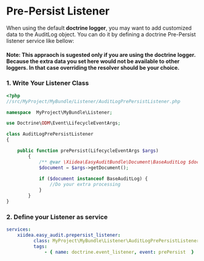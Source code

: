 Pre-Persist Listener
========================

When using the default **doctrine logger**, you may want to add customized data to the AuditLog object. You can do it by defining a doctrine Pre-Persist listener service like bellow:

#### Note: This appraoch is sugested only if you are using the doctrine logger. Because the extra data you set here would not be available to other loggers. In that case overriding the resolver should be your choice.

### 1. Write Your Listener Class

``` php
<?php
//src/MyProject/MyBundle/Listener/AuditLogPrePersistListener.php

namespace  MyProject\MyBundle\Listener;

use Doctrine\ODM\Event\LifecycleEventArgs;

class AuditLogPrePersistListener
{

    public function prePersist(LifecycleEventArgs $args)
        {
    	    /** @var \Xiidea\EasyAuditBundle\Document\BaseAuditLog $document */
            $document = $args->getDocument();
    
            if ($document instanceof BaseAuditLog) {
                //Do your extra processing 
            }
        }
}

```

### 2. Define your Listener as service

``` yaml
services:
    xiidea.easy_audit.prepersist_listener:
          class: MyProject\MyBundle\Listener\AuditLogPrePersistListener
          tags:
              - { name: doctrine.event_listener, event: prePersist  }

```
